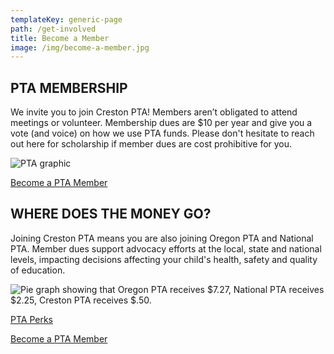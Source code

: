 ```yaml
---
templateKey: generic-page
path: /get-involved
title: Become a Member
image: /img/become-a-member.jpg
---
```

## PTA MEMBERSHIP 

We invite you to join Creston PTA! Members aren’t obligated to attend meetings or volunteer. Membership dues are $10 per year and give you a vote (and voice) on how we use PTA funds. Please don't hesitate to reach out here for scholarship if member dues are cost prohibitive for you.

![PTA graphic](/img/why-join-creston-pta.png)

[Become a PTA Member](https://inquisitive-lolly-d1ee77.netlify.app/get-involved/become-a-member/)

## WHERE DOES THE MONEY GO? 

Joining Creston PTA means you are also joining Oregon PTA and National PTA. Member dues support advocacy efforts at the local, state and national levels, impacting decisions affecting your child's health, safety and quality of education.

![Pie graph showing that Oregon PTA receives $7.27, National PTA receives $2.25, Creston PTA receives $.50.](/img/meta-chart.jpeg)

[PTA Perks](https://www.oregonpta.org/oregon-pta-membership/member-benefits)

[Become a PTA Member](https://inquisitive-lolly-d1ee77.netlify.app/get-involved/become-a-member/)